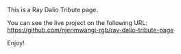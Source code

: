 This is a Ray Dalio Tribute page.

You can see the live project on the following URL:
https://github.com/njerimwangi-rgb/ray-dalio-tribute-page

Enjoy!
